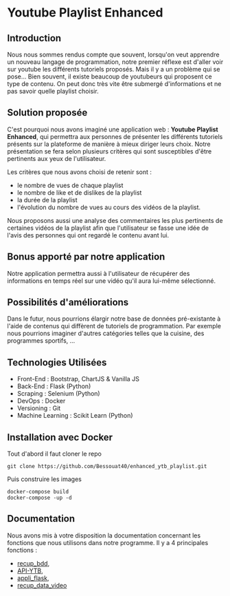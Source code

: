 # Youtube Playlist Enhanced

## Introduction

Nous nous sommes rendus compte que souvent, lorsqu'on veut apprendre un nouveau langage de programmation, notre premier réflexe est d'aller voir sur youtube les différents tutoriels proposés.
Mais il y a un problème qui se pose... Bien souvent, il existe beaucoup de youtubeurs qui proposent ce type de contenu. On peut donc très vite être submergé d'informations et ne pas savoir quelle playlist choisir.

## Solution proposée

C'est pourquoi nous avons imaginé une application web : **Youtube Playlist Enhanced**, qui permettra aux personnes de présenter les différents tutoriels présents sur la plateforme de manière à mieux diriger leurs choix.
Notre présentation se fera selon plusieurs critères qui sont susceptibles d'être pertinents aux yeux de l'utilisateur. 

Les critères que nous avons choisi de retenir sont :
- le nombre de vues de chaque playlist
- le nombre de like et de dislikes de la playlist
- la durée de la playlist
- l'évolution du nombre de vues au cours des vidéos de la playlist.

Nous proposons aussi une analyse des commentaires les plus pertinents de certaines vidéos de la playlist afin que l'utilisateur se fasse une idée de l'avis des personnes qui ont regardé le contenu avant lui.

## Bonus apporté par notre application

Notre application permettra aussi à l'utilisateur de récupérer des informations en temps réel sur une vidéo qu'il aura lui-même sélectionné.

## Possibilités d'améliorations
 
Dans le futur, nous pourrions élargir notre base de données pré-existante à l'aide de contenus qui diffèrent de tutoriels de programmation. 
Par exemple nous pourrions imaginer d'autres catégories telles que la cuisine, des programmes sportifs, ...

## Technologies Utilisées

 - Front-End : Bootstrap, ChartJS & Vanilla JS
 - Back-End : Flask (Python)
 - Scraping : Selenium (Python)
 - DevOps : Docker 
 - Versioning : Git
 - Machine Learning : Scikit Learn (Python)

## Installation avec Docker

Tout d'abord il faut cloner le repo

``` 
git clone https://github.com/Bessouat40/enhanced_ytb_playlist.git 
```
Puis construire les images 

```
docker-compose build
docker-compose -up -d
```

## Documentation

Nous avons mis à votre disposition la documentation concernant les fonctions que nous utilisons dans notre programme.
Il y a 4 principales fonctions :
- [recup_bdd](https://github.com/Bessouat40/enhanced_ytb_playlist/tree/main/doc/doc_recup_bdd.md),
- [API-YTB](https://github.com/Bessouat40/enhanced_ytb_playlist/tree/main/doc/doc_API_ytb.md),
- [appli_flask](https://github.com/Bessouat40/enhanced_ytb_playlist/tree/main/doc/doc_appli_flask.md),
- [recup_data_video](https://github.com/Bessouat40/enhanced_ytb_playlist/tree/main/doc/doc_recup_data_video.md)

